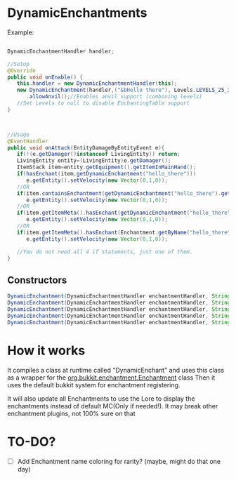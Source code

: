 # DynamicEnchantments

Example:
```java

DynamicEnchantmentHandler handler;

//Setup
@Override
public void onEnable() {
   this.handler = new DynamicEnchantmentHandler(this);
   new DynamicEnchantment(handler,("&bHello there"), Levels.LEVELS_25_30, 5, 1)
      .allowAnvil();//Enables anvil support (combining levels)
   //Set Levels to null to disable EnchantingTable support
}



//Usage
@EventHandler 
public void onAttack(EntityDamageByEntityEvent e){
   if(!(e.getDamager()instanceof LivingEntity)) return;
   LivingEntity entity=(LivingEntity)e.getDamager();
   ItemStack item=entity.getEquipment().getItemInMainHand();
   if(hasEnchant(item,getDynamicEnchantment("hello_there")))
      e.getEntity().setVelocity(new Vector(0,1,0));
   //OR
   if(item.containsEnchantment(getDynamicEnchantment("hello_there").getEnchantment()))
      e.getEntity().setVelocity(new Vector(0,1,0));
   //OR
   if(item.getItemMeta().hasEnchant(getDynamicEnchantment("hello_there").getEnchantment()))
      e.getEntity().setVelocity(new Vector(0,1,0));
   //OR
   if(item.getItemMeta().hasEnchant(Enchantment.getByName("hello_there")))
      e.getEntity().setVelocity(new Vector(0,1,0));

   //You do not need all 4 if statements, just one of them.
}


```

## Constructors

```java
DynamicEnchantment(DynamicEnchantmentHandler enchantmentHandler, String name, int maxLevel, float chance, Enchantment... conflicts)
DynamicEnchantment(DynamicEnchantmentHandler enchantmentHandler, String name, Levels levels, int maxLevel, float chance, Enchantment... conflicts)
DynamicEnchantment(DynamicEnchantmentHandler enchantmentHandler, String name, Levels levels, int maxLevel, float chance, EnchantTarget target, Enchantment... conflicts)
DynamicEnchantment(DynamicEnchantmentHandler enchantmentHandler, String name, Levels levels, int maxLevel, float chance, EnchantTarget target, boolean isTreasure, Enchantment... conflicts)
DynamicEnchantment(DynamicEnchantmentHandler enchantmentHandler, String name, Levels levels, int maxLevel, float chance, EnchantTarget target, boolean isTreasure, boolean isCursed, Enchantment... conflicts)
```

# How it works
It compiles a class at runtime called "DynamicEnchant" and uses this class as a wrapper for the [org.bukkit.enchantment.Enchantment](https://hub.spigotmc.org/javadocs/bukkit/org/bukkit/enchantments/Enchantment.html) class
Then it uses the default bukkit system for enchantment registering.

It will also update all Enchantments to use the Lore to display the enchantments instead of default MC(Only if needed!). It may break other enchantment plugins, not 100% sure on that


# TO-DO?
- [ ] Add Enchantment name coloring for rarity? (maybe, might do that one day)
